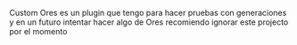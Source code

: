 Custom Ores es un plugin que tengo para hacer pruebas con generaciones y en un futuro intentar hacer algo de Ores recomiendo ignorar este projecto por el momento
